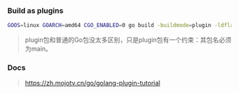 ### Build as plugins

```bash
GOOS=linux GOARCH=amd64 CGO_ENABLED=0 go build -buildmode=plugin -ldflags="-w -s" -tags=nomsgpack .
```

> plugin包和普通的Go包没太多区别，只是plugin包有一个约束：其包名必须为main。

### Docs

> https://zh.mojotv.cn/go/golang-plugin-tutorial